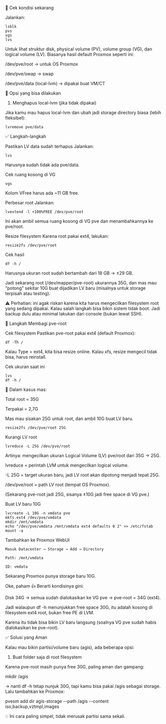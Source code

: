 🔹 Cek kondisi sekarang

Jalankan:

    lsblk
    pvs
    vgs
    lvs


Untuk lihat struktur disk, physical volume (PV), volume group (VG), dan logical volume (LV).
Biasanya hasil default Proxmox seperti ini:

/dev/pve/root → untuk OS Proxmox

/dev/pve/swap → swap

/dev/pve/data (local-lvm) → dipakai buat VM/CT

🔹 Opsi yang bisa dilakukan
1. Menghapus local-lvm (jika tidak dipakai)

Jika kamu mau hapus local-lvm dan ubah jadi storage directory biasa (lebih fleksibel):

    lvremove pve/data

✅ Langkah-langkah

Pastikan LV data sudah terhapus
Jalankan:

    lvs


Harusnya sudah tidak ada pve/data.

Cek ruang kosong di VG

    vgs


Kolom VFree harus ada ~11 GB free.

Perbesar root
Jalankan:

    lvextend -l +100%FREE /dev/pve/root


Ini akan ambil semua ruang kosong di VG pve dan menambahkannya ke pve/root.

Resize filesystem
Karena root pakai ext4, lakukan:

    resize2fs /dev/pve/root

Cek hasil

    df -h /


Harusnya ukuran root sudah bertambah dari 18 GB → ±29 GB.


Jadi sekarang root (/dev/mapper/pve-root) ukurannya 35G, dan mas mau “potong” sekitar 10G buat dijadikan LV baru (misalnya untuk storage terpisah atau testing).

⚠️ Perhatian: ini agak riskan karena kita harus mengecilkan filesystem root yang sedang dipakai. Kalau salah langkah bisa bikin sistem tidak boot. Jadi backup dulu atau minimal lakukan dari console (bukan lewat SSH).

🔹 Langkah Membagi pve-root

Cek filesystem
Pastikan pve-root pakai ext4 (default Proxmox):

    df -Th /


Kalau Type = ext4, kita bisa resize online. Kalau xfs, resize mengecil tidak bisa, harus reinstall.

Cek ukuran saat ini

    lvs
    df -h /


📌 Dalam kasus mas:

Total root = 35G

Terpakai = 2,7G

Mas mau sisakan 25G untuk root, dan ambil 10G buat LV baru.

    resize2fs /dev/pve/root 25G


Kurangi LV root

    lvreduce -L 25G /dev/pve/root

Artinya: mengecilkan ukuran Logical Volume (LV) pve/root dari 35G → 25G.

lvreduce = perintah LVM untuk mengecilkan logical volume.

-L 25G = target ukuran baru, jadi LV root akan dipotong menjadi tepat 25G.

/dev/pve/root = path LV root (tempat OS Proxmox).

(Sekarang pve-root jadi 25G, sisanya ±10G jadi free space di VG pve.)

Buat LV baru 10G

    lvcreate -L 10G -n vmdata pve
    mkfs.ext4 /dev/pve/vmdata
    mkdir /mnt/vmdata
    echo "/dev/pve/vmdata /mnt/vmdata ext4 defaults 0 2" >> /etc/fstab
    mount -a


Tambahkan ke Proxmox WebUI

    Masuk Datacenter → Storage → Add → Directory
    
    Path: /mnt/vmdata
    
    ID: vmdata

Sekarang Proxmox punya storage baru 10G.

Oke, paham 👍
Berarti kondisinya gini:

Disk 34G → semua sudah dialokasikan ke VG pve → pve-root = 34G (ext4).

Jadi walaupun df -h menunjukkan free space 30G, itu adalah kosong di filesystem ext4 root, bukan free PE di LVM.

Karena itu tidak bisa bikin LV baru langsung (soalnya VG pve sudah habis dialokasikan ke pve-root).

✅ Solusi yang Aman

Kalau mau bikin partisi/volume baru (agis), ada beberapa opsi:

1. Buat folder saja di root filesystem

Karena pve-root masih punya free 30G, paling aman dan gampang:

mkdir /agis


→ nanti df -h tetap nunjuk 30G, tapi kamu bisa pakai /agis sebagai storage.
Lalu tambahkan ke Proxmox:

pvesm add dir agis-storage --path /agis --content iso,backup,vztmpl,images


💡 Ini cara paling simpel, tidak merusak partisi sama sekali.
